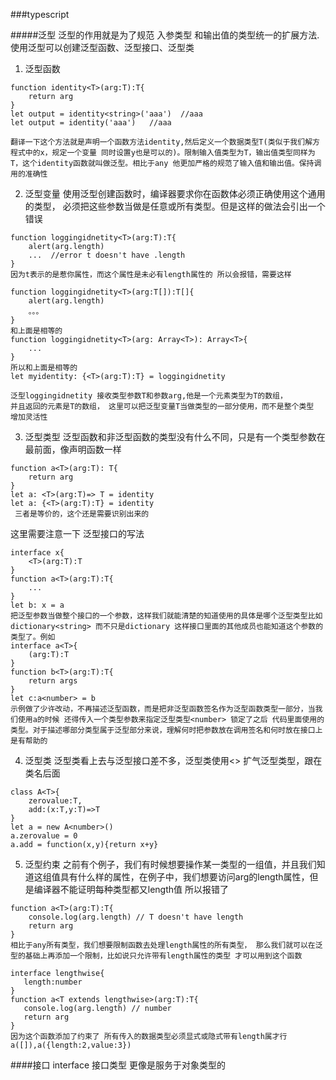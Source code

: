###typescript

#####泛型
泛型的作用就是为了规范 入参类型 和输出值的类型统一的扩展方法.使用泛型可以创建泛型函数、泛型接口、泛型类

1. 泛型函数
```
function identity<T>(arg:T):T{
    return arg
}
let output = identity<string>('aaa')  //aaa
let output = identity('aaa')   //aaa

翻译一下这个方法就是声明一个函数方法identity,然后定义一个数据类型T(类似于我们解方程式中的x，规定一个变量 同时设置y也是可以的)。限制输入值类型为T，输出值类型同样为T，这个identity函数就叫做泛型。相比于any 他更加严格的规范了输入值和输出值。保持调用的准确性
```
2. 泛型变量
使用泛型创建函数时，编译器要求你在函数体必须正确使用这个通用的类型， 必须把这些参数当做是任意或所有类型。但是这样的做法会引出一个错误
```
function loggingidnetity<T>(arg:T):T{
    alert(arg.length)
    ...  //error t doesn't have .length
}
因为t表示的是惹你属性，而这个属性是未必有length属性的 所以会报错，需要这样

function loggingidnetity<T>(arg:T[]):T[]{
    alert(arg.length) 
    。。。 
}
和上面是相等的
function loggingidnetity<T>(arg: Array<T>): Array<T>{
    ...
}
所以和上面是相等的
let myidentity: {<T>(arg:T):T} = loggingidnetity

泛型loggingidnetity 接收类型参数T和参数arg,他是一个元素类型为T的数组，
并且返回的元素是T的数组， 这里可以把泛型变量T当做类型的一部分使用，而不是整个类型 增加灵活性
```

3. 泛型类型
 泛型函数和非泛型函数的类型没有什么不同，只是有一个类型参数在最前面，像声明函数一样
 ```
 function a<T>(arg:T): T{
     return arg
 }
 let a: <T>(arg:T)=> T = identity
 let a: {<T>(arg:T):T} = identity
  三者是等价的，这个还是需要识别出来的 
 ```
 这里需要注意一下 泛型接口的写法 
 ```
 interface x{
     <T>(arg:T):T
 }
 function a<T>(arg:T):T{
     ...
 }
 let b: x = a
 把泛型参数当做整个接口的一个参数，这样我们就能清楚的知道使用的具体是哪个泛型类型比如 dictionary<string> 而不只是dictionary 这样接口里面的其他成员也能知道这个参数的类型了。例如
 interface a<T>{
     (arg:T):T
 }
 function b<T>(arg:T):T{
     return args
 }
 let c:a<number> = b
 示例做了少许改动，不再描述泛型函数，而是把非泛型函数签名作为泛型函数类型一部分，当我们使用a的时候 还得传入一个类型参数来指定泛型类型<number> 锁定了之后 代码里面使用的类型。对于描述哪部分类型属于泛型部分来说，理解何时把参数放在调用签名和何时放在接口上是有帮助的

 ```

 4. 泛型类
 泛型类看上去与泛型接口差不多，泛型类使用<> 扩气泛型类型，跟在类名后面
 ```
 class A<T>{
     zerovalue:T,
     add:(x:T,y:T)=>T
 }
 let a = new A<number>()
 a.zerovalue = 0
 a.add = function(x,y){return x+y}
 ```

 5. 泛型约束
 之前有个例子，我们有时候想要操作某一类型的一组值，并且我们知道这组值具有什么样的属性，在例子中，我们想要访问arg的length属性，但是编译器不能证明每种类型都又length值 所以报错了
 ```
 function a<T>(arg:T):T{
     console.log(arg.length) // T doesn't have length
     return arg
 }
 相比于any所有类型，我们想要限制函数去处理length属性的所有类型， 那么我们就可以在泛型的基础上再添加一个限制，比如说只允许带有length属性的类型 才可以用到这个函数

interface lengthwise{
    length:number
}
function a<T extends lengthwise>(arg:T):T{
    console.log(arg.length) // number
    return arg
}
因为这个函数添加了约束了 所有传入的数据类型必须显式或隐式带有length属才行
a([]),a({length:2,value:3})
 ```


####接口 interface
接口类型 更像是服务于对象类型的
